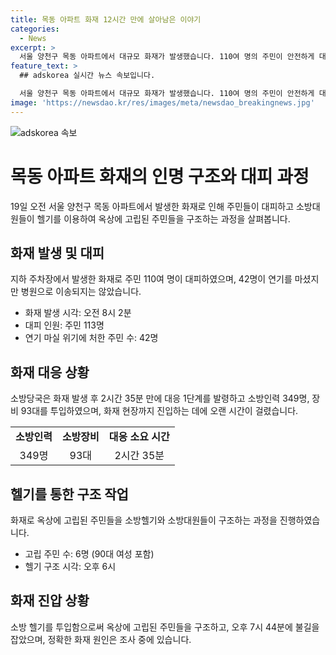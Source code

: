 ```yaml
---
title: 목동 아파트 화재 12시간 만에 살아남은 이야기
categories:
  - News
excerpt: >
  서울 양천구 목동 아파트에서 대규모 화재가 발생했습니다. 110여 명의 주민이 안전하게 대피했지만, 소방대원 17명이 부상을 입는 등 심각한 상황이었습니다. 옥상에 고립된 주민을 구조하기 위해 소방헬기까지 투입되었고, 화재는 11시간 42분 뒤에 진압되었습니다. 화재 발단은 재활용품 수거함에서 발생했으며, 스프링클러 등의 작동 미흡으로 진화작업에 어려움이 있었습니다. 화재 원인에 대한 조사가 진행 중이며, 현장 상황은 계속 관찰 중입니다. (150자)
feature_text: >
  ## adskorea 실시간 뉴스 속보입니다.

  서울 양천구 목동 아파트에서 대규모 화재가 발생했습니다. 110여 명의 주민이 안전하게 대피했지만, 소방대원 17명이 부상을 입는 등 심각한 상황이었습니다. 옥상에 고립된 주민을 구조하기 위해 소방헬기까지 투입되었고, 화재는 11시간 42분 뒤에 진압되었습니다. 화재 발단은 재활용품 수거함에서 발생했으며, 스프링클러 등의 작동 미흡으로 진화작업에 어려움이 있었습니다. 화재 원인에 대한 조사가 진행 중이며, 현장 상황은 계속 관찰 중입니다. (150자)
image: 'https://newsdao.kr/res/images/meta/newsdao_breakingnews.jpg'
---
```


<p><img src="https://newsdao.kr/res/images/meta/newsdao_breakingnews.jpg" alt="adskorea 속보" /></p>

<h1>목동 아파트 화재의 인명 구조와 대피 과정</h1>

<p data-ke-size="size16">19일 오전 서울 양천구 목동 아파트에서 발생한 화재로 인해 주민들이 대피하고 소방대원들이 헬기를 이용하여 옥상에 고립된 주민들을 구조하는 과정을 살펴봅니다.</p>

<h2 data-ke-size="size26">화재 발생 및 대피</h2>

<p data-ke-size="size16">지하 주차장에서 발생한 화재로 주민 110여 명이 대피하였으며, 42명이 연기를 마셨지만 병원으로 이송되지는 않았습니다.</p>

<ul>
    <li>화재 발생 시각: 오전 8시 2분</li>
    <li>대피 인원: 주민 113명</li>
    <li>연기 마실 위기에 처한 주민 수: 42명</li>
</ul>

<h2 data-ke-size="size26">화재 대응 상황</h2>

<p data-ke-size="size16">소방당국은 화재 발생 후 2시간 35분 만에 대응 1단계를 발령하고 소방인력 349명, 장비 93대를 투입하였으며, 화재 현장까지 진입하는 데에 오랜 시간이 걸렸습니다.</p>

<table>
    <tr>
        <td style="text-align: center; height: 17px;"><b>소방인력</b></td>
        <td style="text-align: center; height: 17px;"><b>소방장비</b></td>
        <td style="text-align: center; height: 17px;"><b>대응 소요 시간</b></td>
    </tr>
    <tr>
        <td style="text-align: center; height: 17px;">349명</td>
        <td style="text-align: center; height: 17px;">93대</td>
        <td style="text-align: center; height: 17px;">2시간 35분</td>
    </tr>
</table>

<h2 data-ke-size="size26">헬기를 통한 구조 작업</h2>

<p data-ke-size="size16">화재로 옥상에 고립된 주민들을 소방헬기와 소방대원들이 구조하는 과정을 진행하였습니다.</p>

<ul>
    <li>고립 주민 수: 6명 (90대 여성 포함)</li>
    <li>헬기 구조 시각: 오후 6시</li>
</ul>

<h2 data-ke-size="size26">화재 진압 상황</h2>

<p data-ke-size="size16">소방 헬기를 투입함으로써 옥상에 고립된 주민들을 구조하고, 오후 7시 44분에 불길을 잡았으며, 정확한 화재 원인은 조사 중에 있습니다.</p>

<p data-ke-size="size16">&nbsp;</p>

